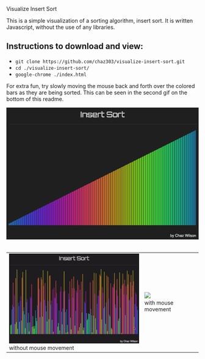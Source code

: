  Visualize Insert Sort

This is a simple visualization of a sorting algorithm, insert sort. It is written Javascript, without the use of any libraries.

## Instructions to download and view:

* `git clone https://github.com/chaz303/visualize-insert-sort.git`
* `cd ./visualize-insert-sort/`
* `google-chrome ./index.html`

For extra fun, try slowly moving the mouse back and forth over the colored bars as they are being sorted. This can be seen in the second gif on the bottom of this readme.

<div align="center">
<img src="./img/insertsort.png"><br><br>
 <table width="width:100%">
  <tr>
   <td><img src="./img/insertsort1.gif"><br>without mouse movement</td>
   <td><img src="./img/insertsort2.gif"><br>with mouse movement</td>
   <tr>
 </table>
</div>

